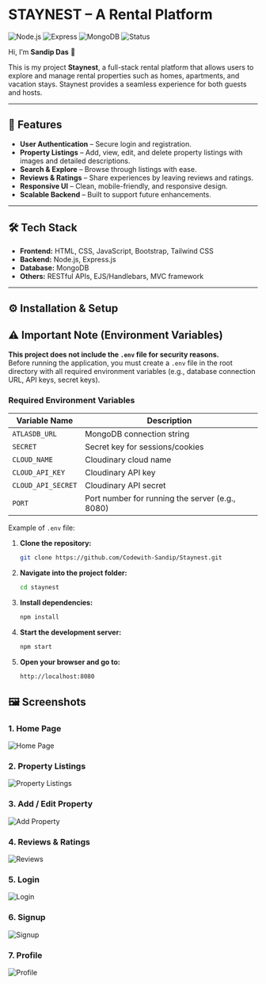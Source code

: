 # STAYNEST – A Rental Platform

![Node.js](https://img.shields.io/badge/Node.js-18+-green?logo=node.js)
![Express](https://img.shields.io/badge/Express.js-Backend-lightgrey?logo=express)
![MongoDB](https://img.shields.io/badge/MongoDB-Database-brightgreen?logo=mongodb)
![Status](https://img.shields.io/badge/Status-Active-success)

Hi, I’m **Sandip Das** 👋  

This is my project **Staynest**, a full-stack rental platform that allows users to explore and manage rental properties such as homes, apartments, and vacation stays. Staynest provides a seamless experience for both guests and hosts.

---

## 🚀 Features

- **User Authentication** – Secure login and registration.
- **Property Listings** – Add, view, edit, and delete property listings with images and detailed descriptions.
- **Search & Explore** – Browse through listings with ease.
- **Reviews & Ratings** – Share experiences by leaving reviews and ratings.
- **Responsive UI** – Clean, mobile-friendly, and responsive design.
- **Scalable Backend** – Built to support future enhancements.

---

## 🛠 Tech Stack

- **Frontend:** HTML, CSS, JavaScript, Bootstrap, Tailwind CSS
- **Backend:** Node.js, Express.js
- **Database:** MongoDB
- **Others:** RESTful APIs, EJS/Handlebars, MVC framework

---

## ⚙️ Installation & Setup

## ⚠️ Important Note (Environment Variables)

**This project does not include the `.env` file for security reasons.**  
Before running the application, you must create a `.env` file in the root directory with all required environment variables (e.g., database connection URL, API keys, secret keys).

### Required Environment Variables

| Variable Name               | Description                              |
|-----------------------------|------------------------------------------|
| `ATLASDB_URL`               | MongoDB connection string               |
| `SECRET`                    | Secret key for sessions/cookies         |
| `CLOUD_NAME`                | Cloudinary cloud name                   |
| `CLOUD_API_KEY`             | Cloudinary API key                      |
| `CLOUD_API_SECRET`          | Cloudinary API secret                   |
| `PORT`                      | Port number for running the server (e.g., 8080) |

Example of `.env` file:


1. **Clone the repository:**
   ```bash
   git clone https://github.com/Codewith-Sandip/Staynest.git

2. **Navigate into the project folder:**
   ```bash
   cd staynest

3. **Install dependencies:**
   ```bash
   npm install

4. **Start the development server:**
   ```bash
   npm start
5. **Open your browser and go to:**
   ```bash
   http://localhost:8080

## 🖼 Screenshots

### 1. Home Page
![Home Page](./screenshots/home.png)

### 2. Property Listings
![Property Listings](./screenshots/listings.png)

### 3. Add / Edit Property
![Add Property](./screenshots/add-property.png)

### 4. Reviews & Ratings
![Reviews](./screenshots/reviews.png)

### 5. Login
![Login](./screenshots/login.png)
   
### 6. Signup
![Signup](./screenshots/signup.png)

### 7. Profile
![Profile](./screenshots/profile.png)
